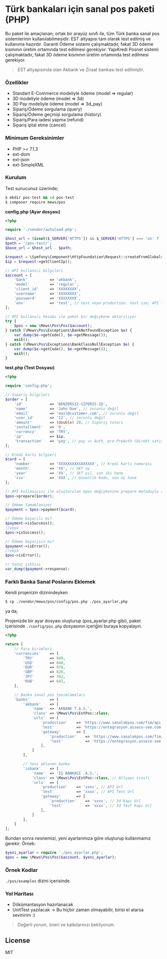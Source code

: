 # Türk bankaları için sanal pos paketi (PHP)

Bu paket ile amaçlanan; ortak bir arayüz sınıfı ile, tüm Türk banka sanal pos sistemlerinin kullanılabilmesidir.
EST altyapısı tam olarak test edilmiş ve kullanıma hazırdır.
Garanti Ödeme sistemi çalışmaktadır, fakat 3D ödeme kısmının üretim ortamında test edilmesi gerekiyor.
YapıKredi Posnet sistemi çalışmaktadır, fakat 3D ödeme kısmının üretim ortamında test edilmesi gerekiyor.

> EST altyapısında olan Akbank ve Ziraat bankası test edilmiştir.

### Özellikler
  - Standart E-Commerce modeliyle ödeme (model => regular)
  - 3D modeliyle ödeme (model => 3d)
  - 3D Pay modeliyle ödeme (model => 3d_pay)
  - Sipariş/Ödeme sorgulama (query)
  - Sipariş/Ödeme geçmişi sorgulama (history)
  - Sipariş/Para iadesi yapma (refund)
  - Sipariş iptal etme (cancel)

### Minimum Gereksinimler
  - PHP >= 7.1.3
  - ext-dom
  - ext-json
  - ext-SimpleXML

### Kurulum
Test sunucunuz üzerinde;
```sh
$ mkdir pos-test && cd pos-test
$ composer require mews/pos
```

**config.php (Ayar dosyası)**
```php
<?php

require './vendor/autoload.php';

$host_url = (isset($_SERVER['HTTPS']) && $_SERVER['HTTPS'] === 'on' ? 'https' : 'http') . "://$_SERVER[HTTP_HOST]";
$path = '/pos-test/';
$base_url = $host_url . $path;

$request = \Symfony\Component\HttpFoundation\Request::createFromGlobals();
$ip = $request->getClientIp();

// API kullanıcı bilgileri
$account = [
    'bank'          => 'akbank',
    'model'         => 'regular',
    'client_id'     => 'XXXXXXXX',
    'username'      => 'XXXXXXXX',
    'password'      => 'XXXXXXXX',
    'env'           => 'test', // test veya production. test ise; API Test Url, production ise; API Production URL kullanılır.
];

// API kullanıcı hesabı ile paket bir değişkene aktarılıyor
try {
    $pos = new \Mews\Pos\Pos($account);
} catch (\Mews\Pos\Exceptions\BankNotFoundException $e) {
    var_dump($e->getCode(), $e->getMessage());
    exit();
} catch (\Mews\Pos\Exceptions\BankClassNullException $e) {
    var_dump($e->getCode(), $e->getMessage());
    exit();
}
```

**test.php (Test Dosyası)**
```php
<?php

require 'config.php';

// Sipariş bilgileri
$order = [
    'id'            => 'BENZERSIZ-SIPERIS-ID',
    'name'          => 'John Doe', // zorunlu değil
    'email'         => 'mail@customer.com', // zorunlu değil
    'user_id'       => '12', // zorunlu değil
    'amount'        => (double) 20, // Sipariş tutarı
    'installment'   => '0',
    'currency'      => 'TRY',
    'ip'            => $ip,
    'transaction'   => 'pay', // pay => Auth, pre PreAuth (Direkt satış için pay, ön provizyon için pre)
];

// Kredi kartı bilgieri
$card = [
    'number'        => 'XXXXXXXXXXXXXXXX', // Kredi kartı numarası
    'month'         => 'XX', // SKT ay
    'year'          => 'XX', // SKT yıl, son iki hane
    'cvv'           => 'XXX', // Güvenlik kodu, son üç hane
];

// API kullanıcısı ile oluşturulan $pos değişkenine prepare metoduyla sipariş bilgileri gönderiliyor
$pos->prepare($order);

// Ödeme tamamlanıyor
$payment = $pos->payment($card);

// Ödeme başarılı mı?
$payment->isSuccess();
//veya
$pos->isSuccess();

// Ödeme başarısız mı?
$payment->isError();
//veya
$pos->isError();

// Sonuç çıktısı
var_dump($payment->response);

````

### Farklı Banka Sanal Poslarını Eklemek
Kendi projenizin dizinindeyken
```sh
$ cp ./vendor/mews/pos/config/pos.php ./pos_ayarlar.php
```
ya da;

Projenizde bir ayar dosyası oluşturup (pos_ayarlar.php gibi), paket içerisinde `./config/pos.php` dosyasının içeriğini buraya kopyalayın.

```php
<?php

return [
    // Para birimleri
    'currencies'    => [
        'TRY'       => 949,
        'USD'       => 840,
        'EUR'       => 978,
        'GBP'       => 826,
        'JPY'       => 392,
        'RUB'       => 643,
    ],

    // Banka sanal pos tanımlamaları
    'banks'         => [
        'akbank'    => [
            'name'  => 'AKBANK T.A.S.',
            'class' => \Mews\Pos\EstPos::class,
            'urls'  => [
                'production'    => 'https://www.sanalakpos.com/fim/api',
                'test'          => 'https://entegrasyon.asseco-see.com.tr/fim/api',
                'gateway'       => [
                    'production'    => 'https://www.sanalakpos.com/fim/est3Dgate',
                    'test'          => 'https://entegrasyon.asseco-see.com.tr/fim/est3Dgate',
                ],
            ]
        ],

        // Yeni eklenen banka
        'isbank'    => [
            'name'  => 'İŞ BANKASI .A.S.',
            'class' => \Mews\Pos\EstPos::class, // Altyapı sınıfı
            'urls'  => [
                'production'    => 'xxxx', // API Url
                'test'          => 'xxxx', // API Test Url
                'gateway'       => [
                    'production'    => 'xxxx', // 3d Kapı Url
                    'test'          => 'xxxx', // 3d Test Kapı Url
                ],
            ]
        ],
    ]
];

```

Bundan sonra nesnemizi, yeni ayarlarımıza göre oluşturup kullanmamız gerekir. Örnek:
```php
$yeni_ayarlar = require './pos_ayarlar.php';
$pos = new \Mews\Pos\Pos($account, $yeni_ayarlar);
```

### Örnek Kodlar
`./pos/examples` dizini içerisinde.

### Yol Haritası
  - Dökümantasyon hazırlanacak
  - UnitTest yazılacak -> Bu hiçbir zaman olmayabilir, birisi el atarsa sevinirim :)

> Değerli yorum, öneri ve katkılarınızı bekliyorum.

License
----

MIT
